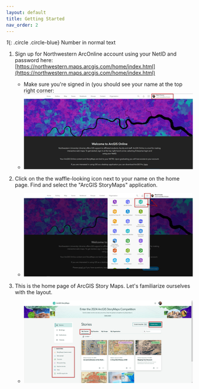 ```yaml
---
layout: default
title: Getting Started
nav_order: 2
---
```

*1*{: .circle .circle-blue} Number in normal text
1. Sign up for Northwestern ArcOnline account using your NetID and password here: [https://northwestern.maps.arcgis.com/home/index.html](https://northwestern.maps.arcgis.com/home/index.html)
   - Make sure you're signed in (you should see your name at the top right corner:
   - ![Sign In](img/sign_in.jpg)
   
2. Click on the the waffle-looking icon next to your name on the home page. Find and select the "ArcGIS StoryMaps" application. 
   - ![Open StoryMaps](img/open_storymaps.jpg)

 3. This is the home page of ArcGIS Story Maps. Let's familiarize ourselves with the layout.
    - ![StoryMap Content](img/storymap_content.jpg)
